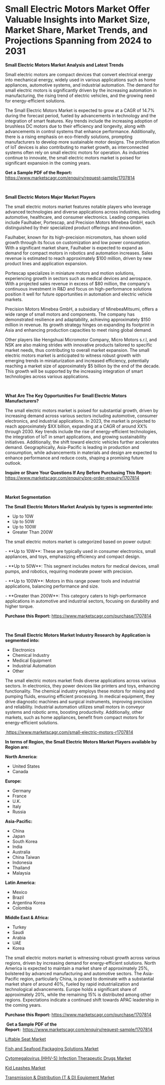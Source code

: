 <p><h1>Small Electric Motors Market Offer Valuable Insights into Market Size, Market Share, Market Trends, and Projections Spanning from 2024 to 2031</h1></p><p><strong>Small Electric Motors Market Analysis and Latest Trends</strong></p>
<p><p>Small electric motors are compact devices that convert electrical energy into mechanical energy, widely used in various applications such as home appliances, automotive systems, and industrial automation. The demand for small electric motors is significantly driven by the increasing automation in manufacturing, the rising trend of electric vehicles, and the growing need for energy-efficient solutions. </p><p>The Small Electric Motors Market is expected to grow at a CAGR of 14.7% during the forecast period, fueled by advancements in technology and the integration of smart features. Key trends include the increasing adoption of brushless DC motors due to their efficiency and longevity, along with advancements in control systems that enhance performance. Additionally, there is a rising emphasis on eco-friendly solutions, prompting manufacturers to develop more sustainable motor designs. The proliferation of IoT devices is also contributing to market growth, as interconnected systems often rely on small electric motors for operation. As industries continue to innovate, the small electric motors market is poised for significant expansion in the coming years.</p></p>
<p><strong>Get a Sample PDF of the Report:&nbsp;</strong> <a href="https://www.marketscagr.com/enquiry/request-sample/1707814?utm_campaign=1564&utm_medium=2&utm_source=Github&utm_content=ia&utm_term=13102024&utm_id=small-electric-motors">https://www.marketscagr.com/enquiry/request-sample/1707814</a></p>
<p>&nbsp;</p>
<p><strong>Small Electric Motors Major Market Players</strong></p>
<p><p>The small electric motors market features notable players who leverage advanced technologies and diverse applications across industries, including automotive, healthcare, and consumer electronics. Leading companies include Faulhaber, Portescap, and Precision Motors Minebea GmbH, each distinguished by their specialized product offerings and innovation.</p><p>Faulhaber, known for its high-precision micromotors, has shown solid growth through its focus on customization and low power consumption. With a significant market share, Faulhaber is expected to expand as demand for compact motors in robotics and automation increases. Sales revenue is estimated to reach approximately $100 million, driven by new product lines and application expansion.</p><p>Portescap specializes in miniature motors and motion solutions, experiencing growth in sectors such as medical devices and aerospace. With a projected sales revenue in excess of $80 million, the company's continuous investment in R&D and focus on high-performance solutions position it well for future opportunities in automation and electric vehicle markets.</p><p>Precision Motors Minebea GmbH, a subsidiary of MinebeaMitsumi, offers a wide range of small motors and components. The company has demonstrated resilience and adaptability, achieving approximately $150 million in revenue. Its growth strategy hinges on expanding its footprint in Asia and enhancing production capacities to meet rising global demand.</p><p>Other players like Hengshuai Micromotor Company, Micro Motors s.r.l, and NSK are also making strides with innovative products tailored to specific market needs, thus contributing to overall market expansion. The small electric motors market is anticipated to witness robust growth with emerging trends in miniaturization and increased efficiency, potentially reaching a market size of approximately $5 billion by the end of the decade. This growth will be supported by the increasing integration of smart technologies across various applications.</p></p>
<p>&nbsp;</p>
<p><strong>What Are The Key Opportunities For Small Electric Motors Manufacturers?</strong></p>
<p><p>The small electric motors market is poised for substantial growth, driven by increasing demand across various sectors including automotive, consumer electronics, and industrial applications. In 2023, the market is projected to reach approximately $XX billion, expanding at a CAGR of around XX% through 2030. Key trends include the rise of energy-efficient technologies, the integration of IoT in smart applications, and growing sustainability initiatives. Additionally, the shift toward electric vehicles further accelerates demand. Geographically, Asia-Pacific is leading in production and consumption, while advancements in materials and design are expected to enhance performance and reduce costs, shaping a promising future outlook.</p></p>
<p><strong>Inquire or Share Your Questions If Any Before Purchasing This Report:</strong> <a href="https://www.marketscagr.com/enquiry/pre-order-enquiry/1707814?utm_campaign=1564&utm_medium=2&utm_source=Github&utm_content=ia&utm_term=13102024&utm_id=small-electric-motors">https://www.marketscagr.com/enquiry/pre-order-enquiry/1707814</a></p>
<p>&nbsp;</p>
<p><strong>Market Segmentation</strong></p>
<p><strong>The Small Electric Motors Market Analysis by types is segmented into:</strong></p>
<p><ul><li>Up to 10W</li><li>Up to 50W</li><li>Up to 100W</li><li>Greater Than 200W</li></ul></p>
<p><p>The small electric motors market is categorized based on power output: </p><p>- **Up to 10W**: These are typically used in consumer electronics, small appliances, and toys, emphasizing efficiency and compact design.</p><p>- **Up to 50W**: This segment includes motors for medical devices, small pumps, and robotics, requiring moderate power with precision.</p><p>- **Up to 100W**: Motors in this range power tools and industrial applications, balancing performance and size.</p><p>- **Greater than 200W**: This category caters to high-performance applications in automotive and industrial sectors, focusing on durability and higher torque.</p></p>
<p><strong>Purchase this Report:&nbsp;</strong><a href="https://www.marketscagr.com/purchase/1707814?utm_campaign=1564&utm_medium=2&utm_source=Github&utm_content=ia&utm_term=13102024&utm_id=small-electric-motors">https://www.marketscagr.com/purchase/1707814</a></p>
<p>&nbsp;</p>
<p><strong>The Small Electric Motors Market Industry Research by Application is segmented into:</strong></p>
<p><ul><li>Electronics</li><li>Chemical Industry</li><li>Medical Equipment</li><li>Industrial Automation</li><li>Other</li></ul></p>
<p><p>The small electric motors market finds diverse applications across various sectors. In electronics, they power devices like printers and toys, enhancing functionality. The chemical industry employs these motors for mixing and pumping fluids, ensuring efficient processing. In medical equipment, they drive diagnostic machines and surgical instruments, improving precision and reliability. Industrial automation utilizes small motors in conveyor systems and robotic arms, boosting productivity. Additionally, other markets, such as home appliances, benefit from compact motors for energy-efficient solutions.</p></p>
<p><a href="https://www.marketscagr.com/small-electric-motors-r1707814?utm_campaign=1564&utm_medium=2&utm_source=Github&utm_content=ia&utm_term=13102024&utm_id=small-electric-motors">&nbsp;https://www.marketscagr.com/small-electric-motors-r1707814</a></p>
<p><strong>In terms of Region, the Small Electric Motors Market Players available by Region are:</strong></p>
<p>
    <p> <strong> North America: </strong>
        <ul>
            <li>United States</li>
            <li>Canada</li>
        </ul>
        </p> 
    <p> <strong> Europe: </strong>
        <ul>
            <li>Germany</li>
            <li>France</li>
            <li>U.K.</li>
            <li>Italy</li>
            <li>Russia</li>
        </ul>
        </p> 
    <p> <strong> Asia-Pacific: </strong>
        <ul>
            <li>China</li>
            <li>Japan</li>
            <li>South Korea</li>
            <li>India</li>
            <li>Australia</li>
            <li>China Taiwan</li>
            <li>Indonesia</li>
            <li>Thailand</li>
            <li>Malaysia</li>
        </ul>
        </p> 
    <p> <strong> Latin America: </strong>
        <ul>
            <li>Mexico</li>
            <li>Brazil</li>
            <li>Argentina Korea</li>
            <li>Colombia</li>
        </ul>
        </p> 
    <p> <strong> Middle East & Africa: </strong>
        <ul>
            <li>Turkey</li>
            <li>Saudi</li>
            <li>Arabia</li>
            <li>UAE</li>
            <li>Korea</li>
        </ul>
    </p>
    </p>
<p><p>The small electric motors market is witnessing robust growth across various regions, driven by increasing demand for energy-efficient solutions. North America is expected to maintain a market share of approximately 25%, bolstered by advanced manufacturing and automotive sectors. The Asia-Pacific region, particularly China, is poised to dominate with a substantial market share of around 40%, fueled by rapid industrialization and technological advancements. Europe holds a significant share of approximately 20%, while the remaining 15% is distributed among other regions. Expectations indicate a continued shift towards APAC leadership in the coming years.</p></p>
<p><strong>Purchase this Report: </strong><a href="https://www.marketscagr.com/purchase/1707814?utm_campaign=1564&utm_medium=2&utm_source=Github&utm_content=ia&utm_term=13102024&utm_id=small-electric-motors">https://www.marketscagr.com/purchase/1707814</a></p>
<p>&nbsp;<strong>Get a Sample PDF of the Report:&nbsp;&nbsp;</strong><a href="https://www.marketscagr.com/enquiry/request-sample/1707814?utm_campaign=1564&utm_medium=2&utm_source=Github&utm_content=ia&utm_term=13102024&utm_id=small-electric-motors">https://www.marketscagr.com/enquiry/request-sample/1707814</a></p>
<p><strong></strong></p>
<p><p><a href="https://www.linkedin.com/pulse/emerging-trends-liftable-seat-market-detailed-overview-aguke?utm_campaign=1564&utm_medium=2&utm_source=Github&utm_content=ia&utm_term=13102024&utm_id=small-electric-motors">Liftable Seat Market</a></p><p><a href="https://www.linkedin.com/pulse/fish-seafood-packaging-solutions-market-growth-outlook-from-gkmje?utm_campaign=1564&utm_medium=2&utm_source=Github&utm_content=ia&utm_term=13102024&utm_id=small-electric-motors">Fish and Seafood Packaging Solutions Market</a></p><p><a href="https://www.linkedin.com/pulse/cytomegalovirus-hhv-5-infection-therapeutic-drugs-industry-b0hoe?utm_campaign=1564&utm_medium=2&utm_source=Github&utm_content=ia&utm_term=13102024&utm_id=small-electric-motors">Cytomegalovirus (HHV-5) Infection Therapeutic Drugs Market</a></p><p><a href="https://www.linkedin.com/pulse/market-insights-global-kid-leashes-forecast-innovation-zbsze?utm_campaign=1564&utm_medium=2&utm_source=Github&utm_content=ia&utm_term=13102024&utm_id=small-electric-motors">Kid Leashes Market</a></p><p><a href="https://www.linkedin.com/pulse/future-ready-strategic-insights-global-transmission-distribution-afkhf?utm_campaign=1564&utm_medium=2&utm_source=Github&utm_content=ia&utm_term=13102024&utm_id=small-electric-motors">Transmission & Distribution (T & D) Equipment Market</a></p></p>